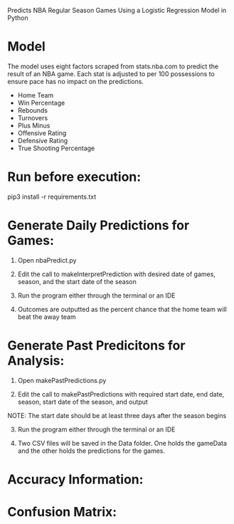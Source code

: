 Predicts NBA Regular Season Games Using a Logistic Regression Model in Python

# Model
The model uses eight factors scraped from stats.nba.com to predict the result of an NBA game. Each stat is adjusted to per 100 possessions to ensure pace has no impact on the predictions.

* Home Team
* Win Percentage
* Rebounds
* Turnovers
* Plus Minus
* Offensive Rating
* Defensive Rating
* True Shooting Percentage

# Run before execution:
pip3 install -r requirements.txt


# Generate Daily Predictions for Games:
1. Open nbaPredict.py

2. Edit the call to makeInterpretPrediction with desired date of games, season, and the start date of the season



3. Run the program either through the terminal or an IDE


4. Outcomes are outputted as the percent chance that the home team will beat the away team

# Generate Past Predicitons for Analysis:
1. Open makePastPredictions.py

2. Edit the call to makePastPredictions with required start date, end date, season, start date of the season, and output

NOTE: The start date should be at least three days after the season begins

3. Run the program either through the terminal or an IDE

4. Two CSV files will be saved in the Data folder. One holds the gameData and the other holds the predictions for the games.

# Accuracy Information:

# Confusion Matrix:
